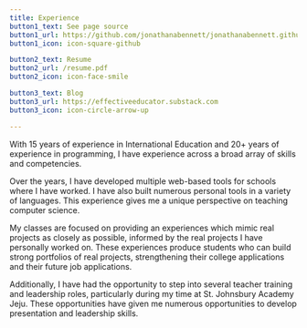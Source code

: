 ```yaml
---
title: Experience
button1_text: See page source
button1_url: https://github.com/jonathanabennett/jonathanabennett.github.io/blob/main/content/experience/_index.md
button1_icon: icon-square-github

button2_text: Resume
button2_url: /resume.pdf
button2_icon: icon-face-smile

button3_text: Blog
button3_url: https://effectiveeducator.substack.com
button3_icon: icon-circle-arrow-up

---
```


With 15 years of experience in International Education and 20+ years of experience in programming, I have
experience across a broad array of skills and competencies.

Over the years, I have developed multiple web-based tools for schools where I have worked. I have also built
numerous personal tools in a variety of languages. This experience gives me a unique perspective on teaching
computer science.

My classes are focused on providing an experiences which mimic real projects as closely as possible, informed
by the real projects I have personally worked on. These experiences produce students who can build strong
portfolios of real projects, strengthening their college applications and their future job applications.

Additionally, I have had the opportunity to step into several teacher training and leadership roles,
particularly during my time at St. Johnsbury Academy Jeju. These opportunities have given me numerous 
opportunities to develop presentation and leadership skills.
